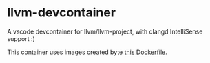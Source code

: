 # llvm-devcontainer
A vscode devcontainer for llvm/llvm-project, with clangd IntelliSense support :)

This container uses images created byte [this Dockerfile](https://github.com/pgit/llvm-build/blob/master/centos7/Dockerfile).
